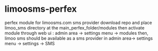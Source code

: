 # limoosms-perfex

perfex module for limoosms.com sms provider
download repo and place limoo_sms directory at the main_perfex_folder/modules
then activate module through web ui : admin area -> settings menu -> modules
then, limoo sms should be available as a sms provider in admin area-> settings menu -> settings -> SMS